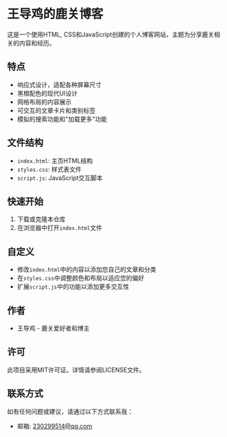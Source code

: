 # 王导鸡的鹿关博客

这是一个使用HTML, CSS和JavaScript创建的个人博客网站，主题为分享鹿关相关的内容和经历。

## 特点

- 响应式设计，适配各种屏幕尺寸
- 黑橙配色的现代UI设计
- 网格布局的内容展示
- 可交互的文章卡片和类别标签
- 模拟的搜索功能和"加载更多"功能

## 文件结构

- `index.html`: 主页HTML结构
- `styles.css`: 样式表文件
- `script.js`: JavaScript交互脚本

## 快速开始

1. 下载或克隆本仓库
2. 在浏览器中打开`index.html`文件

## 自定义

- 修改`index.html`中的内容以添加您自己的文章和分类
- 在`styles.css`中调整颜色和布局以适应您的偏好
- 扩展`script.js`中的功能以添加更多交互性

## 作者

- 王导鸡 - 鹿关爱好者和博主

## 许可

此项目采用MIT许可证。详情请参阅LICENSE文件。

## 联系方式

如有任何问题或建议，请通过以下方式联系我：
- 邮箱: 230299514@qq.com
